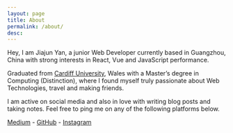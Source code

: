 ```yaml
---
layout: page
title: About
permalink: /about/
desc: 
---
```


Hey, I am Jiajun Yan, a junior Web Developer currently based in Guangzhou, China with strong interests in React, Vue and JavaScript performance.

Graduated from [Cardiff University](https://en.wikipedia.org/wiki/Cardiff_University), Wales with a Master’s degree in Computing (Distinction), where I found myself truly passionate about Web Technologies, travel and making friends.

I am active on social media and also in love with writing blog posts and taking notes. Feel free to ping me on any of the following platforms below.

[Medium](https://medium.com/@realfrancisyan) -
[GitHub](https://github.com/realfrancisyan) -
[Instagram](https://www.instagram.com/jiajun.yan.travel)
